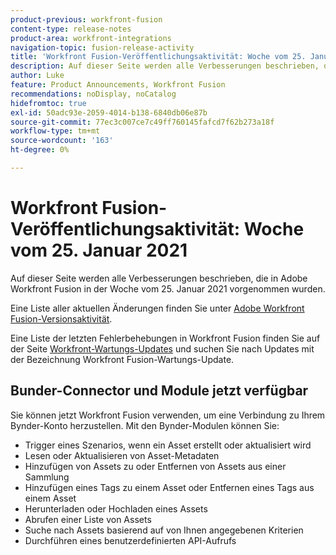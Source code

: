 ```yaml
---
product-previous: workfront-fusion
content-type: release-notes
product-area: workfront-integrations
navigation-topic: fusion-release-activity
title: 'Workfront Fusion-Veröffentlichungsaktivität: Woche vom 25. Januar 2021'
description: Auf dieser Seite werden alle Verbesserungen beschrieben, die in Adobe Workfront Fusion in der Woche vom 25. Januar 2021 vorgenommen wurden.
author: Luke
feature: Product Announcements, Workfront Fusion
recommendations: noDisplay, noCatalog
hidefromtoc: true
exl-id: 50adc93e-2059-4014-b138-6840db06e87b
source-git-commit: 77ec3c007ce7c49ff760145fafcd7f62b273a18f
workflow-type: tm+mt
source-wordcount: '163'
ht-degree: 0%

---
```


# Workfront Fusion-Veröffentlichungsaktivität: Woche vom 25. Januar 2021

Auf dieser Seite werden alle Verbesserungen beschrieben, die in Adobe Workfront Fusion in der Woche vom 25. Januar 2021 vorgenommen wurden.

Eine Liste aller aktuellen Änderungen finden Sie unter [Adobe Workfront Fusion-Versionsaktivität](/help/workfront-fusion/fusion-product-releases/fusion-release-activity.md).

Eine Liste der letzten Fehlerbehebungen in Workfront Fusion finden Sie auf der Seite [Workfront-Wartungs-Updates](https://experienceleague.adobe.com/docs/workfront-known-issues/releases/current-updates.html) und suchen Sie nach Updates mit der Bezeichnung Workfront Fusion-Wartungs-Update.

## Bunder-Connector und Module jetzt verfügbar

Sie können jetzt Workfront Fusion verwenden, um eine Verbindung zu Ihrem Bynder-Konto herzustellen. Mit den Bynder-Modulen können Sie:

* Trigger eines Szenarios, wenn ein Asset erstellt oder aktualisiert wird
* Lesen oder Aktualisieren von Asset-Metadaten
* Hinzufügen von Assets zu oder Entfernen von Assets aus einer Sammlung
* Hinzufügen eines Tags zu einem Asset oder Entfernen eines Tags aus einem Asset
* Herunterladen oder Hochladen eines Assets
* Abrufen einer Liste von Assets
* Suche nach Assets basierend auf von Ihnen angegebenen Kriterien
* Durchführen eines benutzerdefinierten API-Aufrufs

